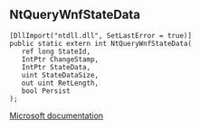 ## NtQueryWnfStateData

```
[DllImport("ntdll.dll", SetLastError = true)]
public static extern int NtQueryWnfStateData(
   ref long StateId,
   IntPtr ChangeStamp,
   IntPtr StateData,
   uint StateDataSize,
   out uint RetLength,
   bool Persist
);
```

[Microsoft documentation](TODO)
